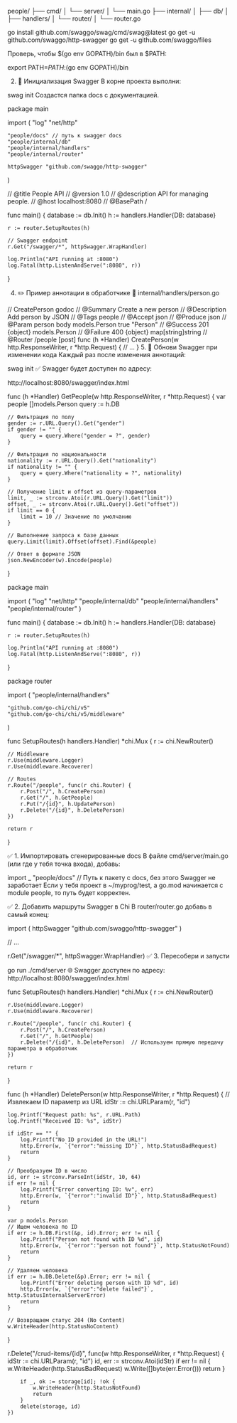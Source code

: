 people/
├── cmd/
│   └── server/
│       └── main.go
├── internal/
│   ├── db/
│   ├── handlers/
│   └── router/
│       └── router.go


go install github.com/swaggo/swag/cmd/swag@latest
go get -u github.com/swaggo/http-swagger
go get -u github.com/swaggo/files

Проверь, чтобы $(go env GOPATH)/bin был в $PATH:


export PATH=$PATH:$(go env GOPATH)/bin

2. 📂 Инициализация Swagger
В корне проекта выполни:


swag init
Создастся папка docs с документацией.

package main

import (
	"log"
	"net/http"

	"people/docs" // путь к swagger docs
	"people/internal/db"
	"people/internal/handlers"
	"people/internal/router"

	httpSwagger "github.com/swaggo/http-swagger"
)

// @title           People API
// @version         1.0
// @description     API for managing people.
// @host            localhost:8080
// @BasePath        /

func main() {
	database := db.Init()
	h := handlers.Handler{DB: database}

	r := router.SetupRoutes(h)

	// Swagger endpoint
	r.Get("/swagger/*", httpSwagger.WrapHandler)

	log.Println("API running at :8080")
	log.Fatal(http.ListenAndServe(":8080", r))
}


4. ✏️ Пример аннотации в обработчике
📁 internal/handlers/person.go

// CreatePerson godoc
// @Summary      Create a new person
// @Description  Add person by JSON
// @Tags         people
// @Accept       json
// @Produce      json
// @Param        person  body  models.Person  true  "Person"
// @Success      201     {object}  models.Person
// @Failure      400     {object}  map[string]string
// @Router       /people [post]
func (h *Handler) CreatePerson(w http.ResponseWriter, r *http.Request) {
	// ...
}
5. 🔁 Обнови Swagger при изменении кода
Каждый раз после изменения аннотаций:


swag init
✅ Swagger будет доступен по адресу:

http://localhost:8080/swagger/index.html

func (h *Handler) GetPeople(w http.ResponseWriter, r *http.Request) {
	var people []models.Person
	query := h.DB

	// Фильтрация по полу
	gender := r.URL.Query().Get("gender")
	if gender != "" {
		query = query.Where("gender = ?", gender)
	}

	// Фильтрация по национальности
	nationality := r.URL.Query().Get("nationality")
	if nationality != "" {
		query = query.Where("nationality = ?", nationality)
	}

	// Получение limit и offset из query-параметров
	limit, _ := strconv.Atoi(r.URL.Query().Get("limit"))
	offset, _ := strconv.Atoi(r.URL.Query().Get("offset"))
	if limit == 0 {
		limit = 10 // Значение по умолчанию
	}

	// Выполнение запроса к базе данных
	query.Limit(limit).Offset(offset).Find(&people)

	// Ответ в формате JSON
	json.NewEncoder(w).Encode(people)
}








package main

import (
	"log"
	"net/http"
	"people/internal/db"
	"people/internal/handlers"
	"people/internal/router"
)

func main() {
	database := db.Init()
	h := handlers.Handler{DB: database}

	r := router.SetupRoutes(h)

	log.Println("API running at :8080")
	log.Fatal(http.ListenAndServe(":8080", r))
}


package router

import (
	"people/internal/handlers"

	"github.com/go-chi/chi/v5"
	"github.com/go-chi/chi/v5/middleware"
)

func SetupRoutes(h handlers.Handler) *chi.Mux {
	r := chi.NewRouter()

	// Middleware
	r.Use(middleware.Logger)
	r.Use(middleware.Recoverer)

	// Routes
	r.Route("/people", func(r chi.Router) {
		r.Post("/", h.CreatePerson)
		r.Get("/", h.GetPeople)
		r.Put("/{id}", h.UpdatePerson)
		r.Delete("/{id}", h.DeletePerson)
	})

	return r
}



✅ 1. Импортировать сгенерированные docs
В файле cmd/server/main.go (или где у тебя точка входа), добавь:


import _ "people/docs" // Путь к пакету с docs, без этого Swagger не заработает
Если у тебя проект в ~/myprog/test, а go.mod начинается с module people, то путь будет корректен.

✅ 2. Добавить маршруты Swagger в Chi
В router/router.go добавь в самый конец:


import (
	httpSwagger "github.com/swaggo/http-swagger"
)

// ...

r.Get("/swagger/*", httpSwagger.WrapHandler)
✅ 3. Пересобери и запусти

go run ./cmd/server
🌐 Swagger доступен по адресу:
http://localhost:8080/swagger/index.html


func SetupRoutes(h handlers.Handler) *chi.Mux {
    r := chi.NewRouter()

    r.Use(middleware.Logger)
    r.Use(middleware.Recoverer)

    r.Route("/people", func(r chi.Router) {
        r.Post("/", h.CreatePerson)
        r.Get("/", h.GetPeople)
        r.Delete("/{id}", h.DeletePerson)  // Используем прямую передачу параметра в обработчик
    })

    return r
}


func (h *Handler) DeletePerson(w http.ResponseWriter, r *http.Request) {
    // Извлекаем ID параметр из URL
    idStr := chi.URLParam(r, "id")

    log.Printf("Request path: %s", r.URL.Path)
    log.Printf("Received ID: %s", idStr)

    if idStr == "" {
        log.Printf("No ID provided in the URL!")
        http.Error(w, `{"error":"missing ID"}`, http.StatusBadRequest)
        return
    }

    // Преобразуем ID в число
    id, err := strconv.ParseInt(idStr, 10, 64)
    if err != nil {
        log.Printf("Error converting ID: %v", err)
        http.Error(w, `{"error":"invalid ID"}`, http.StatusBadRequest)
        return
    }

    var p models.Person
    // Ищем человека по ID
    if err := h.DB.First(&p, id).Error; err != nil {
        log.Printf("Person not found with ID %d", id)
        http.Error(w, `{"error":"person not found"}`, http.StatusNotFound)
        return
    }

    // Удаляем человека
    if err := h.DB.Delete(&p).Error; err != nil {
        log.Printf("Error deleting person with ID %d", id)
        http.Error(w, `{"error":"delete failed"}`, http.StatusInternalServerError)
        return
    }

    // Возвращаем статус 204 (No Content)
    w.WriteHeader(http.StatusNoContent)
}



r.Delete("/crud-items/{id}", func(w http.ResponseWriter, r *http.Request) {
        idStr := chi.URLParam(r, "id")
        id, err := strconv.Atoi(idStr)
        if err != nil {
            w.WriteHeader(http.StatusBadRequest)
            w.Write([]byte(err.Error()))
            return
        }
        
        if _, ok := storage[id]; !ok {
            w.WriteHeader(http.StatusNotFound)
            return
        }
        delete(storage, id)
    })







